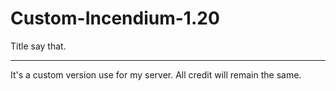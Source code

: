 # Custom-Incendium-1.20
Title say that.
***

It's a custom version use for my server. All credit will remain the same.
